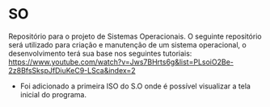 # SO
Repositório para o projeto de Sistemas Operacionais.
O seguinte repositório será utilizado para criação e manutenção de um sistema operacional, o desenvolvimento terá sua base nos seguintes tutoriais: https://www.youtube.com/watch?v=Jws7BHrts6g&list=PLsoiO2Be-2z8BfsSkspJfDiuKeC9-LSca&index=2

- Foi adicionado a primeira ISO do S.O onde é possível visualizar a tela inicial do programa.
